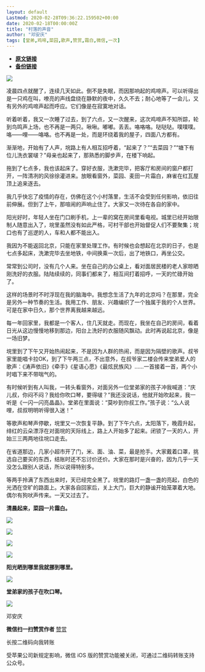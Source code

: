 ```yaml
---
layout: default
Lastmod: 2020-02-28T09:36:22.159502+00:00
date: 2020-02-18T00:00:00Z
title: "村落的声音"
author: "邓安庆"
tags: [堂弟,鸡啼,菜园,歌声,赞赏,霜白,微信,一次]
---
```


* [**原文链接**](http://mp.weixin.qq.com/s?__biz=MzA4MTA1NDU3Ng==&mid=2650647443&idx=1&sn=70578340376872b6e623ee6a9c8f472f&chksm=8793d58cb0e45c9ac4d5ce2aa230c0565cac1216b69010eb6e59c143299fe9729aa794e2cbd1#rd)
* [**备份链接**](http://archive.ph/5hkdF)


![](/images/post/e7f5a439b4fcc64bfef80285a5bc689c.jpg)

凌晨四点就醒了，连续几天如此。倒不是失眠，而因那响起的鸡啼声。可以听得出是一只鸡在叫，嘹亮的声线盘绕在静默的夜中，久久不去；耐心地等了一会儿，又有另外的鸡啼声起而呼应。它们像是在寂寞地对话。

听着听着，我又一次睡了过去，到了六点，又一次醒来，这次鸡啼声不知所踪，轮到鸟鸣声上场，也不再是一两只。啾啾。嘟嘟。丢丢。咯咯咯。哒哒哒。噗噗噗。咯——哩——咯咯。也不再是一处，而是环绕着我的屋子，四面八方都有。  

渐渐地，开始有了人声，垸路上有人相互招呼着，“起来了？”“去菜园？”“塘下有位儿洗衣裳啵？”母亲也起来了，那熟悉的脚步声，在楼下响起。

拖到了七点多，我也该起床了。穿好衣服，洗漱完毕，把客厅和房间的窗户都打开，一阵清冽的风徐徐灌进来。放眼看窗外，菜园、麦田一片霜白，麻雀在红瓦屋顶上追来逐去。

我几乎快忘了疫情的存在，仿佛在这个小村落里，生活不会受到任何影响，依旧往前伸展。但到了上午，那喧闹的声响止住了。大家又一次待在各自的家中。

阳光好时，年轻人坐在门口刷手机，上一辈的窝在房间里看电视。城里已经开始限制人随意出入了，垸里虽然没有如此严格，可村干部也开始督促人们不要聚集；垸口也有了巡逻的人，车和人都不能出入。

我因为不能返回北京，只能在家里处理工作。有时候也会想起在北京的日子，也是七点多起床，洗漱完毕去坐地铁，中间换乘一次后，出了地铁口，再坐公交。

常常到公司时，没有几个人来。坐在自己的办公桌上，看对面居民楼的老人家晾晒刚洗好的衣服。陆陆续续的，同事们都来了，相互间打着招呼，一天的忙碌开始了。

这样的场景时不时浮现在我的脑海中。我想念生活了九年的北京吗？在那里，完全是另外一种节奏的生活。我用工作、朋友、兴趣编织了一个独属于我的个人世界。可是在家中日久，那个世界离我越来越远。

每一年回家里，我都是一个客人，住几天就走。而现在，我坐在自己的房间，看着日光从这边慢慢地移到那边，阳台上洗好的衣服随风飘动。此时再说起北京，像是一场旧梦。

垸里到了下午又开始热闹起来，不是因为人群的热闹，而是因为隔壁的歌声。叔爷家里能唱卡拉OK，到了下午两三点，不出意外，在叔爷家二楼会传来堂弟爱人的歌声：《涛声依旧》《牵手》《星语心愿》《最炫民族风》……一首接着一首，两个小时唱下来不带喘气的。

有时候听到有人叫我，一转头看窗外，对面另外一位堂弟家的孩子冲我喊道：“庆儿叔，你闷不闷？我给你吹口琴，要得啵？”我还没说话，他就开始吹起来，我一听是《一闪一闪亮晶晶》。堂弟在里面说：“莫吵到你叔工作。”孩子说：“么人说哩，叔叔明明听得很入迷！”

等歌声和琴声停歇，垸里又一次恢复平静。到了下午六点，太阳落下，晚霞升起，绯红的云朵漂浮在对面垸的天际线上，路上人开始多了起来。闭锁了一天的人，开始三三两两地往垸口走去。

在省道那边，几家小超市开了门，米、面、油、菜，最是抢手。大家戴着口罩，挑选自己要买的东西，结账时还不忘讨价还价。大家在那时是兴奋的，因为几乎一天没怎么跟别人说话，所以说得特别多。

等两手拎满了东西出来时，天已经完全黑了。垸里的路灯一盏一盏的亮起，白色的光洒在空旷的路面上。大家各自回家后，关上大门，巨大的静谧开始笼罩着大地。偶尔有狗吠声传来。一天又过去了。

**清晨起来，菜园一片霜白。**

![](/images/post/3c9d73e7b4da2ad1d9e487a5851606cc.jpg)

![](/images/post/e04576603b4bfd88c22e805cc112bc2f.jpg)

![](/images/post/8f3c317eeda25eaf8c4a6708576205c9.jpg)

![](/images/post/a1a25f71eb8f3f5a3087172f7257920c.jpg)

**阳光晒到哪里我就挪到哪里。**

![](/images/post/4a913b5ed8334bbe20c0d4ecabb3be06.jpg)

**堂弟家的孩子在吹口琴。**  

![](/images/post/66710178d91ab0a8246f0d7dcd46022d.jpg)

邓安庆

 **微信扫一扫赞赏作者** [赞赏](##)

长按二维码向我转账

受苹果公司新规定影响，微信 iOS 版的赞赏功能被关闭，可通过二维码转账支持公众号。


